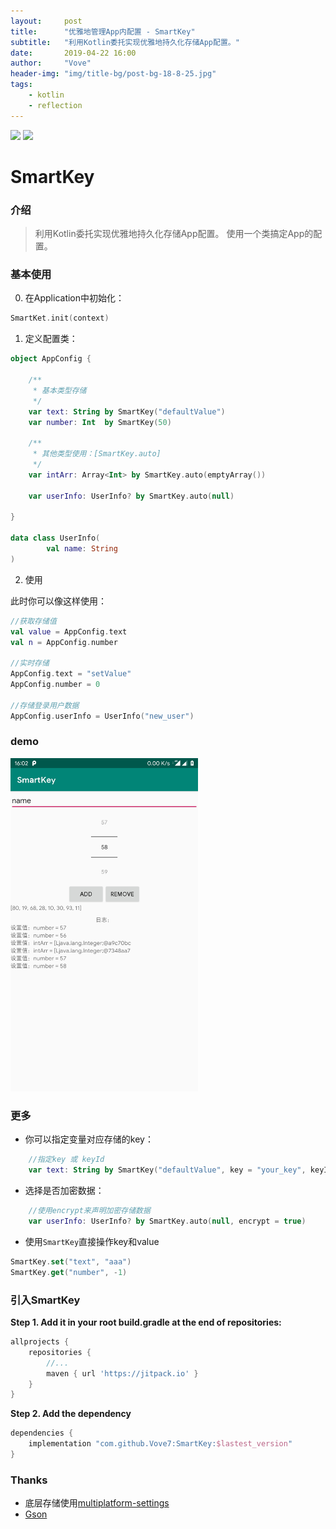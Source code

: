 ```yaml
---
layout:     post
title:      "优雅地管理App内配置 - SmartKey"
subtitle:   "利用Kotlin委托实现优雅地持久化存储App配置。"
date:       2019-04-22 16:00
author:     "Vove"
header-img: "img/title-bg/post-bg-18-8-25.jpg"
tags:
    - kotlin
    - reflection
---
```


[![](https://jitpack.io/v/Vove7/SmartKey.svg)](https://jitpack.io/#Vove7/SmartKey)  [![](https://img.shields.io/badge/Github-grey.svg?style=flat)](https://github.com/Vove7/SmartKey)

# SmartKey


### 介绍
> 利用Kotlin委托实现优雅地持久化存储App配置。
> 使用一个类搞定App的配置。


### 基本使用

0. 在Application中初始化：

```kotlin
SmartKet.init(context)
```

1. 定义配置类：

```kotlin
object AppConfig {

    /**
     * 基本类型存储
     */
    var text: String by SmartKey("defaultValue")
    var number: Int  by SmartKey(50)

    /**
     * 其他类型使用：[SmartKey.auto]
     */
    var intArr: Array<Int> by SmartKey.auto(emptyArray())

    var userInfo: UserInfo? by SmartKey.auto(null)

}

data class UserInfo(
        val name: String
)
```

2. 使用

此时你可以像这样使用：

```kotlin
//获取存储值
val value = AppConfig.text
val n = AppConfig.number 

//实时存储
AppConfig.text = "setValue"
AppConfig.number = 0

//存储登录用户数据
AppConfig.userInfo = UserInfo("new_user")

```

### demo

<img src="/img/in-post/Screenshot-SmartKey.jpg" width= "300px" />

### 更多

- 你可以指定变量对应存储的key：
```kotlin
    //指定key 或 keyId
    var text: String by SmartKey("defaultValue", key = "your_key", keyId = R.string.key_text)
```

- 选择是否加密数据：

```kotlin
    //使用encrypt来声明加密存储数据
    var userInfo: UserInfo? by SmartKey.auto(null, encrypt = true)

```

- 使用`SmartKey`直接操作key和value

```kotlin
SmartKey.set("text", "aaa")
SmartKey.get("number", -1)

```

### 引入SmartKey

**Step 1. Add it in your root build.gradle at the end of repositories:**
```groovy
allprojects {
	repositories {
		//...
		maven { url 'https://jitpack.io' }
	}
}
```
**Step 2. Add the dependency**
```groovy
dependencies {
	implementation "com.github.Vove7:SmartKey:$lastest_version"
}
```

### Thanks

- 底层存储使用[multiplatform-settings](https://github.com/russhwolf/multiplatform-settings)
- [Gson](https://github.com/google/gson)